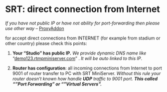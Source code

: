 **SRT: direct connection from Internet**
==
*If you have not public IP or have not ability for port-forwarding then please use other way* – [ProxyAddon](http://help.garaninapps.com/2020/02/12/srt-proxy-addon/)

for accept direct connections from INTERNET (for example from stadium or other country) please check this points:

1. **Your “Studio” has public IP.**
 *We provide dynamic DNS name like* “[demo123.rtmpminiserver.com](http://demo123.rtmpminiserver.com/)” . *It will be auto linked to this IP*.

2. **Router has configuration**: all incoming connections from Internet to port 9001 of router transfer to PC with SRT MiniServer. 
*Without this rule your router doesn’t known how handle **UDP** traffic to 9001 port. **This called “”Port Forwarding” or “”Virtual Servers”.***
